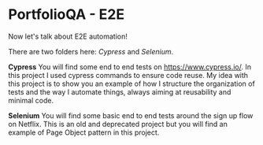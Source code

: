 # PortfolioQA - E2E

Now let's talk about E2E automation!

There are two folders here: _Cypress_ and _Selenium_.

**Cypress**
You will find some end to end tests on https://www.cypress.io/. In this project I used cypress commands to ensure code reuse. My idea with this project is to show you an example of how I structure the organization of tests and the way I automate things, always aiming at reusability and minimal code. 

**Selenium**
You will find some basic end to end tests around the sign up flow on Netflix. This is an old and deprecated project but you will find an example of Page Object pattern in this project.
